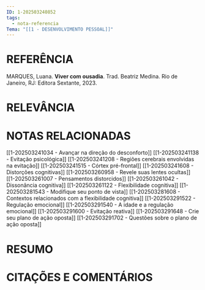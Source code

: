 ```yaml
---
ID: 1-202503240852
tags:
  - nota-referencia
Tema: "[[1 - DESENVOLVIMENTO PESSOAL]]"
---
```

# REFERÊNCIA

MARQUES, Luana. **Viver com ousadia**. Trad. Beatriz Medina. Rio de Janeiro, RJ: Editora Sextante, 2023.
# RELEVÂNCIA

# NOTAS RELACIONADAS

[[1-202503241034 - Avançar na direção do desconforto]]
[[1-202503241138 - Evitação psicológica]]
[[1-202503241208 - Regiões cerebrais envolvidas na evitação]]
[[1-202503241515 - Córtex pré-frontal]]
[[1-202503241608 - Distorções cognitivas]]
[[1-202503260958 - Revele suas lentes ocultas]]
[[1-202503261007 - Pensamentos distorcidos]]
[[1-202503261042 - Dissonância cognitiva]]
[[1-202503261122 - Flexibilidade cognitiva]]
[[1-202503281543 - Modifique seu ponto de vista]]
[[1-202503281608 - Contextos relacionados com a flexibilidade cognitiva]]
[[1-202503291522 - Regulação emocional]]
[[1-202503291540 - A idade e a regulação emocional]]
[[1-202503291600 - Evitação reativa]]
[[1-202503291648 - Crie seu plano de ação oposta]]
[[1-202503291702 - Questões sobre o plano de ação oposta]]

# RESUMO

# CITAÇÕES E COMENTÁRIOS
